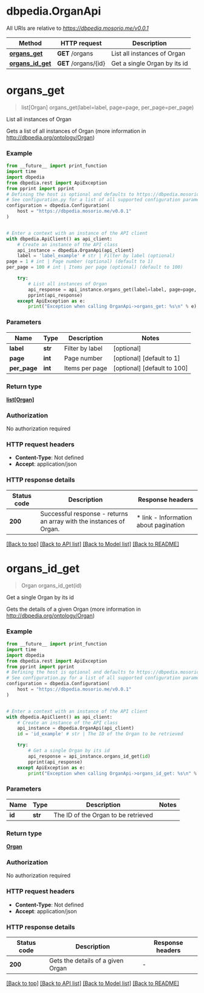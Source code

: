 # dbpedia.OrganApi

All URIs are relative to *https://dbpedia.mosorio.me/v0.0.1*

Method | HTTP request | Description
------------- | ------------- | -------------
[**organs_get**](OrganApi.md#organs_get) | **GET** /organs | List all instances of Organ
[**organs_id_get**](OrganApi.md#organs_id_get) | **GET** /organs/{id} | Get a single Organ by its id


# **organs_get**
> list[Organ] organs_get(label=label, page=page, per_page=per_page)

List all instances of Organ

Gets a list of all instances of Organ (more information in http://dbpedia.org/ontology/Organ)

### Example

```python
from __future__ import print_function
import time
import dbpedia
from dbpedia.rest import ApiException
from pprint import pprint
# Defining the host is optional and defaults to https://dbpedia.mosorio.me/v0.0.1
# See configuration.py for a list of all supported configuration parameters.
configuration = dbpedia.Configuration(
    host = "https://dbpedia.mosorio.me/v0.0.1"
)


# Enter a context with an instance of the API client
with dbpedia.ApiClient() as api_client:
    # Create an instance of the API class
    api_instance = dbpedia.OrganApi(api_client)
    label = 'label_example' # str | Filter by label (optional)
page = 1 # int | Page number (optional) (default to 1)
per_page = 100 # int | Items per page (optional) (default to 100)

    try:
        # List all instances of Organ
        api_response = api_instance.organs_get(label=label, page=page, per_page=per_page)
        pprint(api_response)
    except ApiException as e:
        print("Exception when calling OrganApi->organs_get: %s\n" % e)
```

### Parameters

Name | Type | Description  | Notes
------------- | ------------- | ------------- | -------------
 **label** | **str**| Filter by label | [optional] 
 **page** | **int**| Page number | [optional] [default to 1]
 **per_page** | **int**| Items per page | [optional] [default to 100]

### Return type

[**list[Organ]**](Organ.md)

### Authorization

No authorization required

### HTTP request headers

 - **Content-Type**: Not defined
 - **Accept**: application/json

### HTTP response details
| Status code | Description | Response headers |
|-------------|-------------|------------------|
**200** | Successful response - returns an array with the instances of Organ. |  * link - Information about pagination <br>  |

[[Back to top]](#) [[Back to API list]](../README.md#documentation-for-api-endpoints) [[Back to Model list]](../README.md#documentation-for-models) [[Back to README]](../README.md)

# **organs_id_get**
> Organ organs_id_get(id)

Get a single Organ by its id

Gets the details of a given Organ (more information in http://dbpedia.org/ontology/Organ)

### Example

```python
from __future__ import print_function
import time
import dbpedia
from dbpedia.rest import ApiException
from pprint import pprint
# Defining the host is optional and defaults to https://dbpedia.mosorio.me/v0.0.1
# See configuration.py for a list of all supported configuration parameters.
configuration = dbpedia.Configuration(
    host = "https://dbpedia.mosorio.me/v0.0.1"
)


# Enter a context with an instance of the API client
with dbpedia.ApiClient() as api_client:
    # Create an instance of the API class
    api_instance = dbpedia.OrganApi(api_client)
    id = 'id_example' # str | The ID of the Organ to be retrieved

    try:
        # Get a single Organ by its id
        api_response = api_instance.organs_id_get(id)
        pprint(api_response)
    except ApiException as e:
        print("Exception when calling OrganApi->organs_id_get: %s\n" % e)
```

### Parameters

Name | Type | Description  | Notes
------------- | ------------- | ------------- | -------------
 **id** | **str**| The ID of the Organ to be retrieved | 

### Return type

[**Organ**](Organ.md)

### Authorization

No authorization required

### HTTP request headers

 - **Content-Type**: Not defined
 - **Accept**: application/json

### HTTP response details
| Status code | Description | Response headers |
|-------------|-------------|------------------|
**200** | Gets the details of a given Organ |  -  |

[[Back to top]](#) [[Back to API list]](../README.md#documentation-for-api-endpoints) [[Back to Model list]](../README.md#documentation-for-models) [[Back to README]](../README.md)

